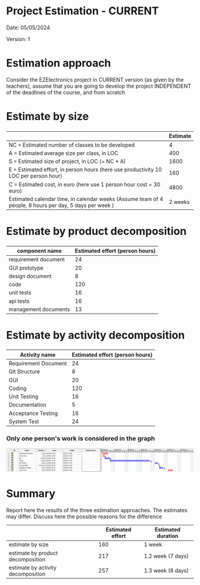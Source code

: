# Project Estimation - CURRENT

Date: 05/05/2024

Version: 1


# Estimation approach
Consider the EZElectronics  project in CURRENT version (as given by the teachers), assume that you are going to develop the project INDEPENDENT of the deadlines of the course, and from scratch
# Estimate by size
### 
|             | Estimate                        |             
| ----------- | ------------------------------- |  
| NC =  Estimated number of classes to be developed   |              4               |             
| A = Estimated average size per class, in LOC       |              400             | 
| S = Estimated size of project, in LOC (= NC * A)    |              1600            |
| E = Estimated effort, in person hours (here use productivity 10 LOC per person hour)  |            160      |   
| C = Estimated cost, in euro (here use 1 person hour cost = 30 euro) | 4800 | 
| Estimated calendar time, in calendar weeks (Assume team of 4 people, 8 hours per day, 5 days per week ) |  2 weeks     |               

# Estimate by product decomposition
### 
|         component name    | Estimated effort (person hours)   |             
| ----------- | ------------------------------- | 
|requirement document    | 24 |
| GUI prototype |20|
|design document |8|
|code |120|
| unit tests |16|
| api tests |16|
| management documents  |13|



# Estimate by activity decomposition
### 
|         Activity name    | Estimated effort (person hours)   |             
| ----------- | ------------------------------- | 
| Requirement Document| 24 |
| Git Structure| 8 |
| GUI| 20 |
| Coding| 120 |
| Unit Testing| 16 |
| Documentation| 5 |
| Acceptance Testing| 16 |
| System Test| 24 |

###
### Only one person's work is considered in the graph
![Gantt V1](material/v1/GanttV1.png)

# Summary

Report here the results of the three estimation approaches. The  estimates may differ. Discuss here the possible reasons for the difference

|             | Estimated effort                        |   Estimated duration |          
| ----------- | ------------------------------- | ---------------|
| estimate by size |160| 1 week
| estimate by product decomposition |217| 1.2 week (7 days)
| estimate by activity decomposition |257| 1.3 week (8 days)




